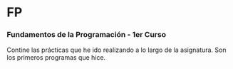 # FP
### Fundamentos de la Programación - 1er Curso

Contine las prácticas que he ido realizando a lo largo de la asignatura.
Son los primeros programas que hice.
